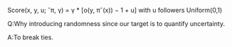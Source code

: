 Score(x, y, u; ˆπ, γ) = γ * [o(y, πˆ(x)) − 1 + u] with u followers Uniform(0,1)

Q:Why introducing randomness since our target is to quantify uncertainty.

A:To break ties.
